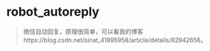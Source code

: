 # robot_autoreply
>微信自动回复，原理很简单，可以看我的博客https://blog.csdn.net/sinat_41895958/article/details/82942656，
